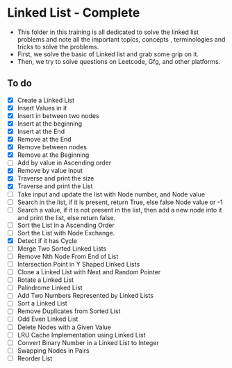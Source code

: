 # Linked List - Complete
- This folder in this training is all dedicated to solve the linked list problems and note all the important topics, concepts , terminologies and tricks to solve the problems. 
- First, we solve the basic of Linked list and grab some grip on it. 
- Then, we try to solve questions on Leetcode, Gfg, and other platforms. 
## To do
- [x] Create a Linked List
- [x] Insert Values in it
- [x] Insert in between two nodes
- [x] Insert at the beginning
- [x] Insert at the End
- [x] Remove at the End
- [x] Remove between nodes
- [x] Remove at the Beginning
- [ ] Add by value in Ascending order
- [x] Remove by value input
- [x] Traverse and print the size
- [x] Traverse and print the List 
- [ ] Take input and update the list with Node number, and Node value
- [ ] Search in the list, if it is present, return True, else false Node value or -1
- [ ] Search a value, if it is not present in the list, then add a new node into it and print the list, else return false. 
- [ ] Sort the List in a Ascending Order 
- [ ] Sort the List with Node Exchange.
- [x] Detect if it has Cycle
- [ ] Merge Two Sorted Linked Lists
- [ ] Remove Nth Node From End of List
- [ ] Intersection Point in Y Shaped Linked Lists
- [ ] Clone a Linked List with Next and Random Pointer
- [ ] Rotate a Linked List
- [ ] Palindrome Linked List
- [ ] Add Two Numbers Represented by Linked Lists
- [ ] Sort a Linked List
- [ ] Remove Duplicates from Sorted List
- [ ] Odd Even Linked List
- [ ] Delete Nodes with a Given Value
- [ ] LRU Cache Implementation using Linked List
- [ ] Convert Binary Number in a Linked List to Integer
- [ ] Swapping Nodes in Pairs
- [ ] Reorder List